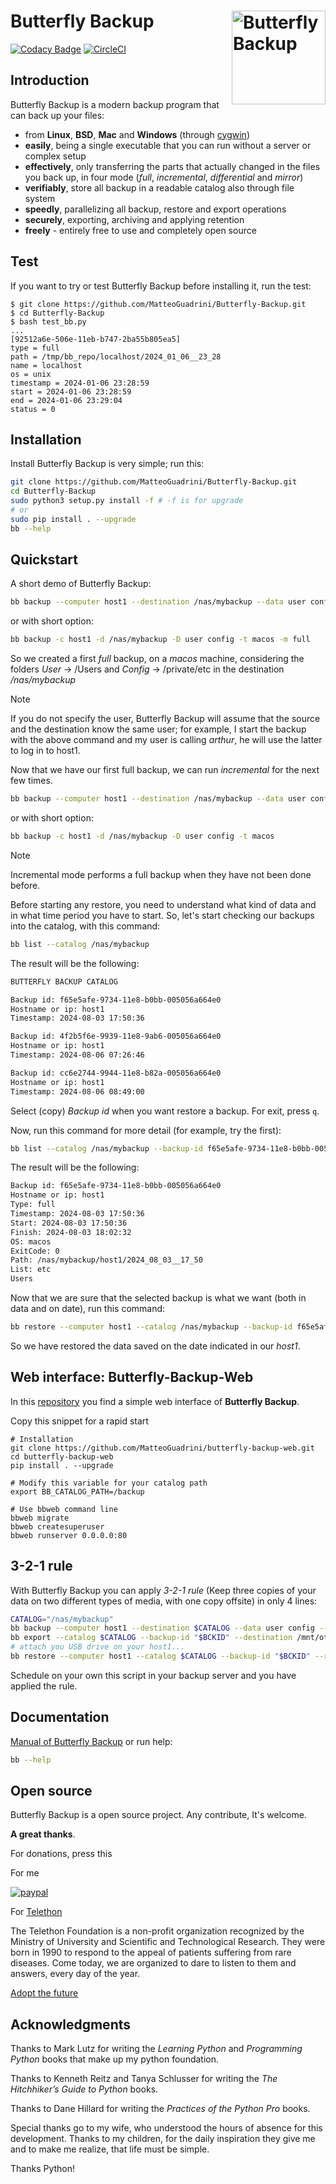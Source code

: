 <img src="https://butterfly-backup.readthedocs.io/en/latest/_static/bb_logo.svg" alt="Butterfly Backup" align="right" width="150"/> Butterfly Backup
======

[![Codacy Badge](https://api.codacy.com/project/badge/Grade/7fc47024f17f4dffa3be08a7a5ab31bd)](https://app.codacy.com/app/MatteoGuadrini/Butterfly-Backup?utm_source=github.com&utm_medium=referral&utm_content=MatteoGuadrini/Butterfly-Backup&utm_campaign=Badge_Grade_Dashboard)
[![CircleCI](https://circleci.com/gh/MatteoGuadrini/Butterfly-Backup.svg?style=svg)](https://circleci.com/gh/MatteoGuadrini/Butterfly-Backup)

## Introduction
Butterfly Backup is a modern backup program that can back up your files:

* from **Linux**, **BSD**, **Mac** and **Windows** (through [cygwin](https://www.cygwin.com/))
* **easily**, being a single executable that you can run without a server or complex setup
* **effectively**, only transferring the parts that actually changed in the files you back up, in four mode (_full_, _incremental_, _differential_ and _mirror_)
* **verifiably**, store all backup in a readable catalog also through file system
* **speedly**, parallelizing all backup, restore and export operations
* **securely**, exporting, archiving and applying retention
* **freely** - entirely free to use and completely open source

## Test
If you want to try or test Butterfly Backup before installing it, run the test:
```console
$ git clone https://github.com/MatteoGuadrini/Butterfly-Backup.git
$ cd Butterfly-Backup
$ bash test_bb.py
...
[92512a6e-506e-11eb-b747-2ba55b805ea5]
type = full
path = /tmp/bb_repo/localhost/2024_01_06__23_28
name = localhost
os = unix
timestamp = 2024-01-06 23:28:59
start = 2024-01-06 23:28:59
end = 2024-01-06 23:29:04
status = 0
```

## Installation
Install Butterfly Backup is very simple; run this:
```bash
git clone https://github.com/MatteoGuadrini/Butterfly-Backup.git
cd Butterfly-Backup
sudo python3 setup.py install -f # -f is for upgrade
# or
sudo pip install . --upgrade
bb --help
```

## Quickstart
A short demo of Butterfly Backup:
```bash
bb backup --computer host1 --destination /nas/mybackup --data user config --type macos --mode full
```
or with short option:
```bash
bb backup -c host1 -d /nas/mybackup -D user config -t macos -m full
```
So we created a first _full_ backup, on a _macos_ machine, considering the folders _User_ -> /Users and _Config_ -> /private/etc in the destination _/nas/mybackup_

> [!NOTE]  
> If you do not specify the user, Butterfly Backup will assume that the source and the destination know the same user; for example, I start the backup with the above command and my user is calling _arthur_, he will use the latter to log in to host1.

Now that we have our first full backup, we can run _incremental_ for the next few times.
```bash
bb backup --computer host1 --destination /nas/mybackup --data user config --type macos
```
or with short option:
```bash
bb backup -c host1 -d /nas/mybackup -D user config -t macos

```
> [!NOTE]  
> Incremental mode performs a full backup when they have not been done before.

Before starting any restore, you need to understand what kind of data and in what time period you have to start.
So, let's start checking our backups into the catalog, with this command:
```bash
bb list --catalog /nas/mybackup
```

The result will be the following:

```bash
BUTTERFLY BACKUP CATALOG

Backup id: f65e5afe-9734-11e8-b0bb-005056a664e0
Hostname or ip: host1
Timestamp: 2024-08-03 17:50:36

Backup id: 4f2b5f6e-9939-11e8-9ab6-005056a664e0
Hostname or ip: host1
Timestamp: 2024-08-06 07:26:46

Backup id: cc6e2744-9944-11e8-b82a-005056a664e0
Hostname or ip: host1
Timestamp: 2024-08-06 08:49:00
```

Select (copy) _Backup id_ when you want restore a backup.
For exit, press `q`.

Now, run this command for more detail (for example, try the first):

```bash
bb list --catalog /nas/mybackup --backup-id f65e5afe-9734-11e8-b0bb-005056a664e0
```
The result will be the following:
```bash
Backup id: f65e5afe-9734-11e8-b0bb-005056a664e0
Hostname or ip: host1
Type: full
Timestamp: 2024-08-03 17:50:36
Start: 2024-08-03 17:50:36
Finish: 2024-08-03 18:02:32
OS: macos
ExitCode: 0
Path: /nas/mybackup/host1/2024_08_03__17_50
List: etc
Users
```

Now that we are sure that the selected backup is what we want (both in data and on date), run this command:

```bash
bb restore --computer host1 --catalog /nas/mybackup --backup-id f65e5afe-9734-11e8-b0bb-005056a664e0
```
So we have restored the data saved on the date indicated in our _host1_.

## Web interface: Butterfly-Backup-Web

In this [repository](https://github.com/MatteoGuadrini/butterfly-backup-web) you find a simple web interface of **Butterfly Backup**.

Copy this snippet for a rapid start

```console
# Installation
git clone https://github.com/MatteoGuadrini/butterfly-backup-web.git
cd butterfly-backup-web
pip install . --upgrade

# Modify this variable for your catalog path
export BB_CATALOG_PATH=/backup

# Use bbweb command line
bbweb migrate
bbweb createsuperuser
bbweb runserver 0.0.0.0:80
```

## 3-2-1 rule

With Butterfly Backup you can apply _3-2-1 rule_ (Keep three copies of your data on two different types of media, with one copy offsite) in only 4 lines:

```bash
CATALOG="/nas/mybackup"
bb backup --computer host1 --destination $CATALOG --data user config --type macos; BCKID="$(bb list --catalog $CATALOG --last --computer host1 --only-id)"
bb export --catalog $CATALOG --backup-id "$BCKID" --destination /mnt/other_backup/
# attach you USB drive on your host1...
bb restore --computer host1 --catalog $CATALOG --backup-id "$BCKID" --root-dir /usb/path   # on Windows /cygdrive/d/
```

Schedule on your own this script in your backup server and you have applied the rule.

## Documentation
[Manual of Butterfly Backup](https://Butterfly-Backup.readthedocs.io/en/latest/) or run help:
```bash
bb --help
```

## Open source
Butterfly Backup is a open source project. Any contribute, It's welcome.

**A great thanks**.

For donations, press this

For me

[![paypal](https://www.paypalobjects.com/en_US/i/btn/btn_donateCC_LG.gif)](https://www.paypal.me/guos)

For [Telethon](http://www.telethon.it/)

The Telethon Foundation is a non-profit organization recognized by the Ministry of University and Scientific and Technological Research.
They were born in 1990 to respond to the appeal of patients suffering from rare diseases.
Come today, we are organized to dare to listen to them and answers, every day of the year.

[Adopt the future](https://www.ioadottoilfuturo.it/)

## Acknowledgments

Thanks to Mark Lutz for writing the _Learning Python_ and _Programming Python_ books that make up my python foundation.

Thanks to Kenneth Reitz and Tanya Schlusser for writing the _The Hitchhiker’s Guide to Python_ books.

Thanks to Dane Hillard for writing the _Practices of the Python Pro_ books.

Special thanks go to my wife, who understood the hours of absence for this development. 
Thanks to my children, for the daily inspiration they give me and to make me realize, that life must be simple.

Thanks Python!
